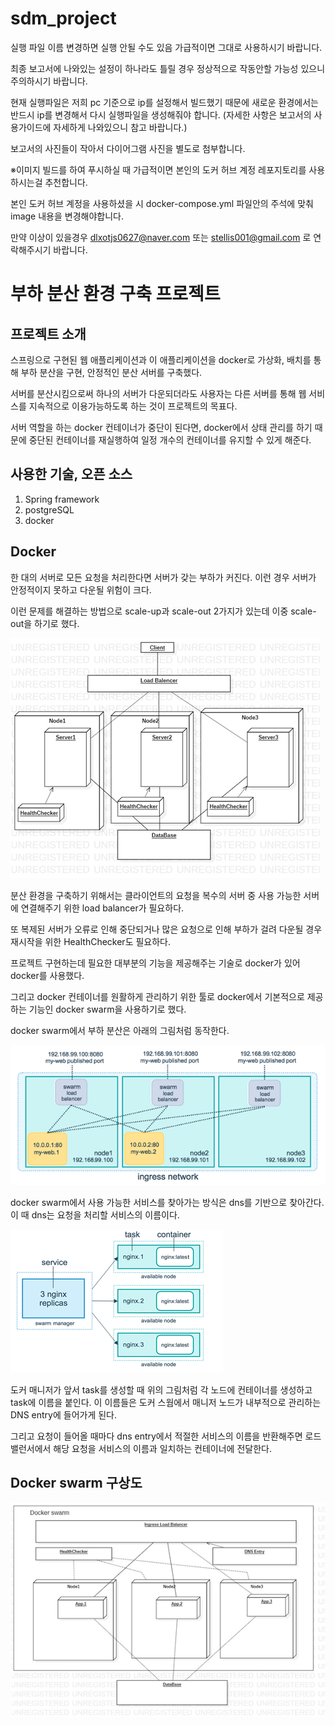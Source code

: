 # sdm_project

실행 파일 이름 변경하면 실행 안될 수도 있음 
가급적이면 그대로 사용하시기 바랍니다.

최종 보고서에 나와있는 설정이 하나라도 틀릴 경우 정상적으로 작동안할 가능성 있으니 주의하시기 바랍니다. 

현재 실행파일은 저희 pc 기준으로 ip를 설정해서 빌드했기 때문에 새로운 환경에서는 
반드시 ip를 변경해서 다시 실행파일을 생성해줘야 합니다. 
(자세한 사항은 보고서의 사용가이드에 자세하게 나와있으니 참고 바랍니다.)

보고서의 사진들이 작아서 다이어그램 사진을 별도로 첨부합니다. 

※이미지 빌드를 하여 푸시하실 때 가급적이면 본인의 도커 허브 계정 레포지토리를 사용하시는걸 추천합니다.

본인 도커 허브 계정을 사용하셨을 시 docker-compose.yml 파일안의 주석에 맞춰 image 내용을 변경해야합니다.

만약 이상이 있을경우 dlxotjs0627@naver.com 
또는 stellis001@gmail.com 로 연락해주시기 바랍니다. 

# 부하 분산 환경 구축 프로젝트

## 프로젝트 소개

스프링으로 구현된 웹 애플리케이션과 이 애플리케이션을 docker로 가상화, 배치를 통해 부하 분산을 구현, 안정적인 분산 서버를 구축했다.

서버를 분산시킴으로써 하나의 서버가 다운되더라도 사용자는 다른 서버를 통해 웹 서비스를 지속적으로 이용가능하도록 하는 것이 프로젝트의 목표다.

서버 역할을 하는 docker 컨테이너가 중단이 된다면, docker에서 상태 관리를 하기 때문에 중단된 컨테이너를 재실행하여 일정 개수의 컨테이너를 유지할 수 있게 해준다.

## 사용한 기술, 오픈 소스

1) Spring framework
2) postgreSQL
3) docker

## Docker

한 대의 서버로 모든 요청을 처리한다면 서버가 갖는 부하가 커진다. 이런 경우 서버가 안정적이지 못하고 다운될 위험이 크다.

이런 문제를 해결하는 방법으로 scale-up과 scale-out 2가지가 있는데 이중 scale-out을 하기로 했다.

![](./images/2021-09-26-15-57-58.png)

분산 환경을 구축하기 위해서는 클라이언트의 요청을 복수의 서버 중 사용 가능한 서버에 연결해주기 위한 load balancer가 필요하다.

또 복제된 서버가 오류로 인해 중단되거나 많은 요청으로 인해 부하가 걸려 다운될 경우 재시작을 위한 HealthChecker도 필요하다.

프로젝트 구현하는데 필요한 대부분의 기능을 제공해주는 기술로 docker가 있어 docker를 사용했다.

그리고 docker 컨테이너를 원활하게 관리하기 위한 툴로 docker에서 기본적으로 제공하는 기능인 docker swarm을 사용하기로 했다.

docker swarm에서 부하 분산은 아래의 그림처럼 동작한다.

![](./images/2021-09-26-15-57-38.png)

docker swarm에서 사용 가능한 서비스를 찾아가는 방식은 dns를 기반으로 찾아간다. 이 때 dns는 요청을 처리할 서비스의 이름이다.

![](./images/2021-09-26-16-03-31.png)

도커 매니저가 앞서 task를 생성할 때 위의 그림처럼 각 노드에 컨테이너를 생성하고 task에 이름을 붙인다. 이 이름들은 도커 스웜에서 매니저 노드가 내부적으로 관리하는 DNS entry에 들어가게 된다.

그리고 요청이 들어올 때마다 dns entry에서 적절한 서비스의 이름을 반환해주면 로드 밸런서에서 해당 요청을 서비스의 이름과 일치하는 컨테이너에 전달한다.

## Docker swarm 구상도

![](./images/2021-09-26-16-07-18.png)
